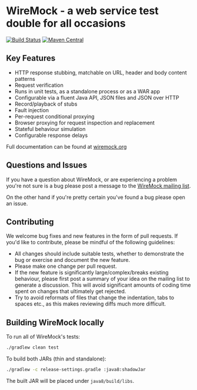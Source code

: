 WireMock - a web service test double for all occasions
======================================================

[![Build Status](https://travis-ci.org/tomakehurst/wiremock.svg?branch=master)](https://travis-ci.org/tomakehurst/wiremock)
[![Maven Central](https://img.shields.io/maven-central/v/com.github.tomakehurst/wiremock.svg)](https://search.maven.org/artifact/com.github.tomakehurst/wiremock)


Key Features
------------
	
-	HTTP response stubbing, matchable on URL, header and body content patterns
-	Request verification
-	Runs in unit tests, as a standalone process or as a WAR app
-	Configurable via a fluent Java API, JSON files and JSON over HTTP
-	Record/playback of stubs
-	Fault injection
-	Per-request conditional proxying
-   Browser proxying for request inspection and replacement
-	Stateful behaviour simulation
-	Configurable response delays
 

Full documentation can be found at [wiremock.org](http://wiremock.org/ "wiremock.org")

Questions and Issues
--------------------
If you have a question about WireMock, or are experiencing a problem you're not sure is a bug please post a message to the 
[WireMock mailing list](https://groups.google.com/forum/#!forum/wiremock-user).

On the other hand if you're pretty certain you've found a bug please open an issue.

Contributing
------------
We welcome bug fixes and new features in the form of pull requests. If you'd like to contribute, please be mindful of the
following guidelines:
* All changes should include suitable tests, whether to demonstrate the bug or exercise and document the new feature.
* Please make one change per pull request.
* If the new feature is significantly large/complex/breaks existing behaviour, please first post a summary of your idea
on the mailing list to generate a discussion. This will avoid significant amounts of coding time spent on changes that ultimately get rejected.
* Try to avoid reformats of files that change the indentation, tabs to spaces etc., as this makes reviewing diffs much
more difficult.

Building WireMock locally
-------------------------
To run all of WireMock's tests:
```bash
./gradlew clean test
```

To build both JARs (thin and standalone):
```bash
./gradlew -c release-settings.gradle :java8:shadowJar
```

The built JAR will be placed under ``java8/build/libs``.

